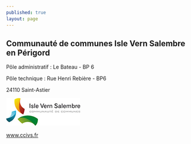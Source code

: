 ```yaml
---
published: true
layout: page
---
```



## Communauté de communes Isle Vern Salembre en Périgord
Pôle administratif : Le Bateau - BP 6

Pôle technique : Rue Henri Rebière - BP6

24110 Saint-Astier

![](/data/images/1/portrait/1_portrait_logo2.jpg)

<a href="http://www.ccivs.fr/" target="_blank">www.ccivs.fr</a>
